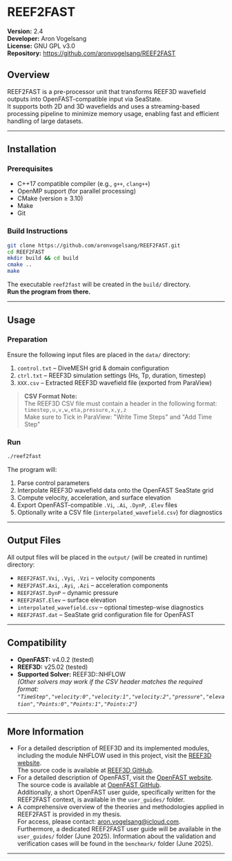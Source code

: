 # REEF2FAST

**Version:** 2.4  
**Developer:** Aron Vogelsang  
**License:** GNU GPL v3.0  
**Repository:** https://github.com/aronvogelsang/REEF2FAST  

## Overview

REEF2FAST is a pre-processor unit that transforms REEF3D wavefield outputs into OpenFAST-compatible input via SeaState.  
It supports both 2D and 3D wavefields and uses a streaming-based processing pipeline to minimize memory usage, enabling fast and efficient handling of large datasets.

---

## Installation

### Prerequisites

- C++17 compatible compiler (e.g., `g++`, `clang++`)
- OpenMP support (for parallel processing)
- CMake (version ≥ 3.10)
- Make
- Git

### Build Instructions

```bash
git clone https://github.com/aronvogelsang/REEF2FAST.git
cd REEF2FAST
mkdir build && cd build
cmake ..
make
```

The executable `reef2fast` will be created in the `build/` directory.  
**Run the program from there.**

---

## Usage

### Preparation

Ensure the following input files are placed in the `data/` directory:

1. `control.txt` – DiveMESH grid & domain configuration  
2. `ctrl.txt` – REEF3D simulation settings (Hs, Tp, duration, timestep)  
3. `XXX.csv` – Extracted REEF3D wavefield file (exported from ParaView)

> **CSV Format Note:**  
> The REEF3D CSV file must contain a header in the following format:  
> `timestep,u,v,w,eta,pressure,x,y,z`  
> Make sure to Tick in ParaView: "Write Time Steps" and  "Add Time Step"

### Run

```bash
./reef2fast
```

The program will:

1. Parse control parameters
2. Interpolate REEF3D wavefield data onto the OpenFAST SeaState grid
3. Compute velocity, acceleration, and surface elevation
4. Export OpenFAST-compatible `.Vi`, `.Ai`, `.DynP`, `.Elev` files
5. Optionally write a CSV file (`interpolated_wavefield.csv`) for diagnostics

---

## Output Files

All output files will be placed in the `output/` (will be created in runtime) directory:

- `REEF2FAST.Vxi`, `.Vyi`, `.Vzi` – velocity components  
- `REEF2FAST.Axi`, `.Ayi`, `.Azi` – acceleration components  
- `REEF2FAST.DynP` – dynamic pressure  
- `REEF2FAST.Elev` – surface elevation  
- `interpolated_wavefield.csv` – optional timestep-wise diagnostics  
- `REEF2FAST.dat` – SeaState grid configuration file for OpenFAST

---

## Compatibility

- **OpenFAST:** v4.0.2 (tested)  
- **REEF3D:** v25.02 (tested)  
- **Supported Solver:** REEF3D::NHFLOW  
  *(Other solvers may work if the CSV header matches the required format: `"TimeStep","velocity:0","velocity:1","velocity:2","pressure","elevation","Points:0","Points:1","Points:2"`)*

---

## More Information

- For a detailed description of REEF3D and its implemented modules, including the module NHFLOW used in this project, visit the [REEF3D website](https://www.reef3d.com/).  
  The source code is available at [REEF3D GitHub](https://github.com/REEF3D).
- For a detailed description of OpenFAST, visit the [OpenFAST website](https://openfast.readthedocs.io/en/main/index.html).  
  The source code is available at [OpenFAST GitHub](https://github.com/OpenFAST).  
  Additionally, a short OpenFAST user guide, specifically written for the REEF2FAST context, is available in the `user_guides/` folder.
- A comprehensive overview of the theories and methodologies applied in REEF2FAST is provided in my thesis.  
  For access, please contact: aron.vogelsang@icloud.com.  
  Furthermore, a dedicated REEF2FAST user guide will be available in the `user_guides/` folder (June 2025). 
  Information about the validation and verification cases will be found in the `benchmark/` folder (June 2025).

---
